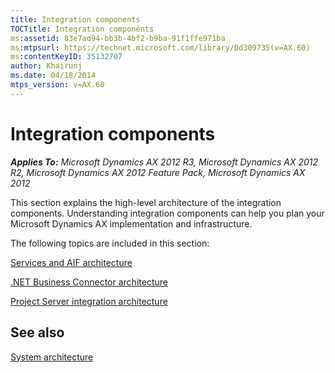 ```yaml
---
title: Integration components
TOCTitle: Integration components
ms:assetid: 83e7ad94-bb3b-4bf2-b9ba-91f1ffe971ba
ms:mtpsurl: https://technet.microsoft.com/library/Dd309735(v=AX.60)
ms:contentKeyID: 35132707
author: Khairunj
ms.date: 04/18/2014
mtps_version: v=AX.60
---
```


# Integration components 


_**Applies To:** Microsoft Dynamics AX 2012 R3, Microsoft Dynamics AX 2012 R2, Microsoft Dynamics AX 2012 Feature Pack, Microsoft Dynamics AX 2012_

This section explains the high-level architecture of the integration components. Understanding integration components can help you plan your Microsoft Dynamics AX implementation and infrastructure.

The following topics are included in this section:

[Services and AIF architecture](services-and-aif-architecture.md)

[.NET Business Connector architecture](net-business-connector-architecture.md)

[Project Server integration architecture](project-server-integration-architecture.md)

## See also

[System architecture](system-architecture.md)

  


